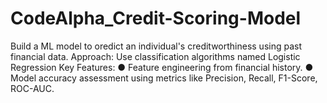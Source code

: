 # CodeAlpha_Credit-Scoring-Model
Build a ML model to oredict an individual's creditworthiness using past financial data. 
Approach: Use classification algorithms named Logistic Regression
Key Features: 
● Feature engineering from financial history. 
● Model accuracy assessment using metrics like Precision, Recall, F1-Score, ROC-AUC.
